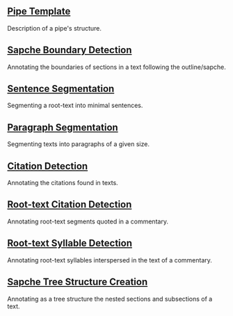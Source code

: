 ## [Pipe Template](pipes/pipe-template.md)
Description of a pipe's structure.

## [Sapche Boundary Detection](pipes/sapche-boundary-detection.md)
Annotating the boundaries of sections in a text following the outline/sapche.

## [Sentence Segmentation](pipes/sentence-segmentation.md)
Segmenting a root-text into minimal sentences.

## [Paragraph Segmentation](pipes/paragraph-segmentation.md)
Segmenting texts into paragraphs of a given size.

## [Citation Detection](pipes/citation-detection.md)
Annotating the citations found in texts.

## [Root-text Citation Detection](pipes/root-text-citation-detection.md)
Annotating root-text segments quoted in a commentary.

## [Root-text Syllable Detection](pipes/root-text-syllable-detection.md)
Annotating root-text syllables interspersed in the text of a commentary.

## [Sapche Tree Structure Creation](pipes/sapche-tree-structure-creation.md)
Annotating as a tree structure the nested sections and subsections of a text.
